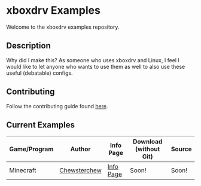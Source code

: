 # xboxdrv Examples

Welcome to the xboxdrv examples repository.

## Description

Why did I make this? As someone who uses xboxdrv and Linux, I feel I would like to let anyone who wants to use them as well to also use these useful (debatable) configs.

## Contributing

Follow the contributing guide found [here](http://github.com/Chewsterchew/xboxdrv-examples/blob/master/.github/contributing.md).

## Current Examples

Game/Program | Author                                         | Info Page                            | Download (without Git) | Source
------------ | ---------------------------------------------- | ------------------------------------ | ---------------------- | ------
Minecraft    | [Chewsterchew](http://github.com/Chewsterchew) | [Info Page](http://xboxdrv.chew.pro) | Soon!                  | Soon!
